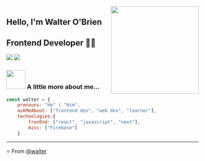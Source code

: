 <img align='right' src="https://media.giphy.com/media/M9gbBd9nbDrOTu1Mqx/giphy.gif" width="230">

## Hello, I'm Walter O'Brien
## Frontend Developer 👨‍💻

[![](https://img.shields.io/badge/LinkedIn-Genius-frontend-developer-blue)](https://www.linkedin.com/in/abdullabek-adilov-831095243/)
[![](https://img.shields.io/badge/Gmail-ashrafkm010%40gmail.com-red)](mailto:Abdullabek710@gmail.com)


### <img src="https://media.giphy.com/media/VgCDAzcKvsR6OM0uWg/giphy.gif" width="50"> A little more about me...  

```javascript
const walter = {
    pronouns: "He" | "Him",
    askMeAbout: ["frontend dev", "web dev", "learner"],
    technologies:{
        fronEnd: ["react", "javascript", "next"],
        misc: ["Firebase"]
    }
```

---
⭐️ From [@walter](https://github.com/Genius-frontend-developer)
